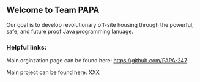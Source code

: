 ## Welcome to Team PAPA

Our goal is to develop revolutionary off-site housing through the powerful, safe, and future proof Java programming lanuage.


### Helpful links:
Main orginzation page can be found here: https://github.com/PAPA-247

Main project can be found here: XXX
